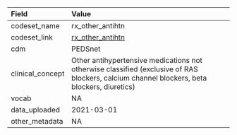 |Field            |Value                                                                                                                                       |
|:----------------|:-------------------------------------------------------------------------------------------------------------------------------------------|
|codeset_name     |rx_other_antihtn                                                                                                                            |
|codeset_link     |[rx_other_antihtn](https://github.com/PEDSnet/Variable-Dictionary/blob/main/drug/rx_other_antihtn.csv)                                      |
|cdm              |PEDSnet                                                                                                                                     |
|clinical_concept |Other antihypertensive medications not otherwise classified (exclusive of RAS blockers, calcium channel blockers, beta blockers, diuretics) |
|vocab            |NA                                                                                                                                          |
|data_uploaded    |2021-03-01                                                                                                                                  |
|other_metadata   |NA                                                                                                                                          |
